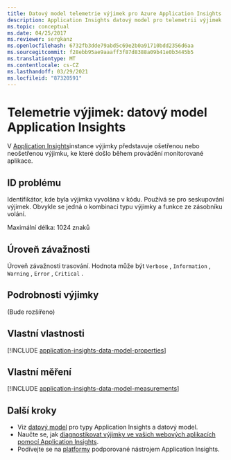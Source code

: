 ```yaml
---
title: Datový model telemetrie výjimek pro Azure Application Insights
description: Application Insights datový model pro telemetrii výjimek
ms.topic: conceptual
ms.date: 04/25/2017
ms.reviewer: sergkanz
ms.openlocfilehash: 6732fb3dde79abd5c69e2b0a91710bdd2356d6aa
ms.sourcegitcommit: f28ebb95ae9aaaff3f87d8388a09b41e0b3445b5
ms.translationtype: MT
ms.contentlocale: cs-CZ
ms.lasthandoff: 03/29/2021
ms.locfileid: "87320591"
---
```

# <a name="exception-telemetry-application-insights-data-model"></a>Telemetrie výjimek: datový model Application Insights

V [Application Insights](./app-insights-overview.md)instance výjimky představuje ošetřenou nebo neošetřenou výjimku, ke které došlo během provádění monitorované aplikace.

## <a name="problem-id"></a>ID problému

Identifikátor, kde byla výjimka vyvolána v kódu. Používá se pro seskupování výjimek. Obvykle se jedná o kombinaci typu výjimky a funkce ze zásobníku volání.

Maximální délka: 1024 znaků

## <a name="severity-level"></a>Úroveň závažnosti

Úroveň závažnosti trasování. Hodnota může být `Verbose` , `Information` , `Warning` , `Error` , `Critical` .

## <a name="exception-details"></a>Podrobnosti výjimky

(Bude rozšířeno)

## <a name="custom-properties"></a>Vlastní vlastnosti

[!INCLUDE [application-insights-data-model-properties](../../../includes/application-insights-data-model-properties.md)]

## <a name="custom-measurements"></a>Vlastní měření

[!INCLUDE [application-insights-data-model-measurements](../../../includes/application-insights-data-model-measurements.md)]

## <a name="next-steps"></a>Další kroky

- Viz [datový model](data-model.md) pro typy Application Insights a datový model.
- Naučte se, jak [diagnostikovat výjimky ve vašich webových aplikacích pomocí Application Insights](./asp-net-exceptions.md).
- Podívejte se na [platformy](./platforms.md) podporované nástrojem Application Insights.


